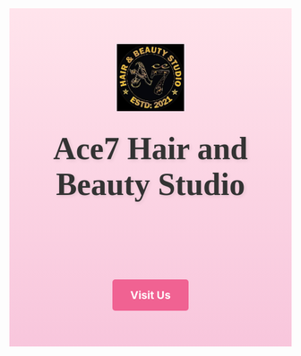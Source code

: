 <!DOCTYPE html>
<head>
  <title>Ace7 Hair and Beauty Studio</title>
</head>
<header>
  <div class="header-content">
    <img src="logo.png.jpg" alt="Glamour Touch Logo" class="logo" />
    <h1>Ace7 Hair and Beauty Studio</h1>
    <p class="subtitle">Unleash your beauty, redefine your style</p>
    <a href="visitus.html" class="visit-button">Visit Us</a> <!-- Link to your contact or location page -->
  </div>
  
</header>

<style>
  header {
    background: linear-gradient(to bottom, #ffe4ec, #f8c6dc);
    padding: 4rem 2rem;
    text-align: center;
    position: relative;
    z-index: 1;
  }

  .header-content {
    max-width: 1000px;
    margin: auto;
    padding: 0 1rem;
  }

  .logo {
    max-height: 120px;
    margin-bottom: 1.5rem;
    transition: transform 0.3s ease-in-out;
  }

  .logo:hover {
    transform: scale(1.1);
  }

  header h1 {
    font-family: 'Playfair Display', serif;
    margin: 0.5rem 0;
    font-size: 3.5rem;
    color: #333;
    text-shadow: 2px 2px 6px rgba(0, 0, 0, 0.1);
  }

  .subtitle {
    font-size: 1.5rem;
    font-weight: 400;
    color: #333;
    opacity: 0;
    animation: fadeIn 2s forwards 1s;
  }

  @keyframes fadeIn {
    0% {
      opacity: 0;
    }
    100% {
      opacity: 1;
    }
  }
  .visit-button {
  display: inline-block;
  padding: 1rem 2rem;
  margin-top: 2rem;
  background-color: #f06292;
  color: #fff;
  font-size: 1.2rem;
  font-weight: bold;
  text-decoration: none;
  border-radius: 5px;
  transition: background-color 0.3s ease, transform 0.3s ease;
}

.visit-button:hover {
  background-color: #e91e63;
  transform: scale(1.1);
}

.visit-button:active {
  background-color: #d81b60;
}
</style>
